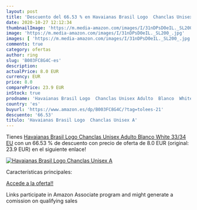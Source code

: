 ```yaml
---
layout: post
title: 'Descuento del 66.53 % en Havaianas Brasil Logo  Chanclas Unisex A'
date: 2020-10-27 12:12:34
thumbnailImage: 'https://m.media-amazon.com/images/I/31nDPsD0eIL._SL200_.jpg'
image: 'https://m.media-amazon.com/images/I/31nDPsD0eIL._SL200_.jpg'
images: [ 'https://m.media-amazon.com/images/I/31nDPsD0eIL._SL200_.jpg' ]
comments: true
category: ofertas
author: ring
slug: 'B003FC8G4C-es'
description:
actualPrice: 8.0 EUR
currency: EUR
price: 8.0
comparePrice: 23.9 EUR
inStock: true
prodname: 'Havaianas Brasil Logo  Chanclas Unisex Adulto  Blanco  White   33/34 EU'
country: 'es'
buyurl: 'https://www.amazon.es/dp/B003FC8G4C/?tag=tolees-21'
descuento: '66.53'
titulo: 'Havaianas Brasil Logo  Chanclas Unisex A'
---
```


Tienes [Havaianas Brasil Logo  Chanclas Unisex Adulto  Blanco  White   33/34 EU](https://www.amazon.es/dp/B003FC8G4C/?tag=tolees-21) con un 66.53 % de descuento con precio de oferta de 8.0 EUR (original: 23.9 EUR) en el siguiente enlace!

[![Havaianas Brasil Logo  Chanclas Unisex A](https://m.media-amazon.com/images/I/31nDPsD0eIL._SL200_.jpg)](https://www.amazon.es/dp/B003FC8G4C/?tag=tolees-21)

Características principales:


[Accede a la oferta!!](https://www.amazon.es/dp/B003FC8G4C/?tag=tolees-21)

Links participate in Amazon Associate program and might generate a comission on qualifying sales


